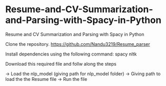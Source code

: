 # Resume-and-CV-Summarization-and-Parsing-with-Spacy-in-Python
Resume and CV Summarization and Parsing with Spacy in Python

Clone the repository.
https://github.com/Nandu3219/Resume_parser

Install dependencies using the following command:
spacy
nltk

Download this required file and follw along the steps

-> Load the nlp_model (giving path for nlp_model folder)
-> Giving path to load the the Resume file
-> Run the file





